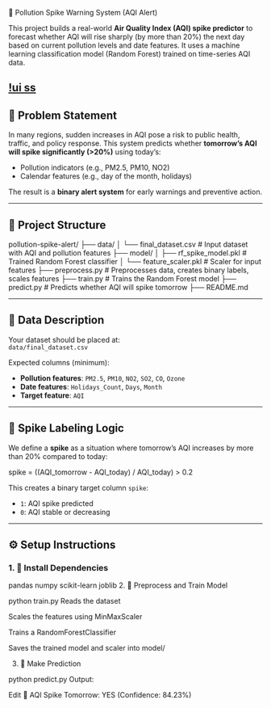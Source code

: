 🚨 Pollution Spike Warning System (AQI Alert)

This project builds a real-world **Air Quality Index (AQI) spike predictor** to forecast whether AQI will rise sharply (by more than 20%) the next day based on current pollution levels and date features. It uses a machine learning classification model (Random Forest) trained on time-series AQI data.

[!ui ss](assets/image.png)
---

## 🧠 Problem Statement

In many regions, sudden increases in AQI pose a risk to public health, traffic, and policy response. This system predicts whether **tomorrow’s AQI will spike significantly (>20%)** using today’s:

- Pollution indicators (e.g., PM2.5, PM10, NO2)
- Calendar features (e.g., day of the month, holidays)

The result is a **binary alert system** for early warnings and preventive action.

---

## 📁 Project Structure

pollution-spike-alert/
├── data/
│ └── final_dataset.csv # Input dataset with AQI and pollution features
├── model/
│ ├── rf_spike_model.pkl # Trained Random Forest classifier
│ └── feature_scaler.pkl # Scaler for input features
├── preprocess.py # Preprocesses data, creates binary labels, scales features
├── train.py # Trains the Random Forest model
├── predict.py # Predicts whether AQI will spike tomorrow
├── README.md


---

## 🧪 Data Description

Your dataset should be placed at:  
`data/final_dataset.csv`

Expected columns (minimum):

- **Pollution features**: `PM2.5`, `PM10`, `NO2`, `SO2`, `CO`, `Ozone`
- **Date features**: `Holidays_Count`, `Days`, `Month`
- **Target feature**: `AQI`

---

## 🧾 Spike Labeling Logic

We define a **spike** as a situation where tomorrow’s AQI increases by more than 20% compared to today:

spike = ((AQI_tomorrow - AQI_today) / AQI_today) > 0.2


This creates a binary target column `spike`:
- `1`: AQI spike predicted
- `0`: AQI stable or decreasing

---

## ⚙️ Setup Instructions

### 1. 🔽 Install Dependencies


pandas
numpy
scikit-learn
joblib
2. 🔧 Preprocess and Train Model

python train.py
Reads the dataset

Scales the features using MinMaxScaler

Trains a RandomForestClassifier

Saves the trained model and scaler into model/

3. 🔮 Make Prediction

python predict.py
Output:


Edit
🚨 AQI Spike Tomorrow: YES (Confidence: 84.23%)
